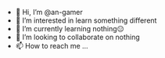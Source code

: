 - 👋 Hi, I’m @an-gamer
- 👀 I’m interested in learn something different 
- 🌱 I’m currently learning nothing😑
- 💞️ I’m looking to collaborate on nothing
- 📫 How to reach me ...

<!---
an-gamer/an-gamer is a ✨ special ✨ repository because its `README.md` (this file) appears on your GitHub profile.
You can click the Preview link to take a look at your changes.
--->
